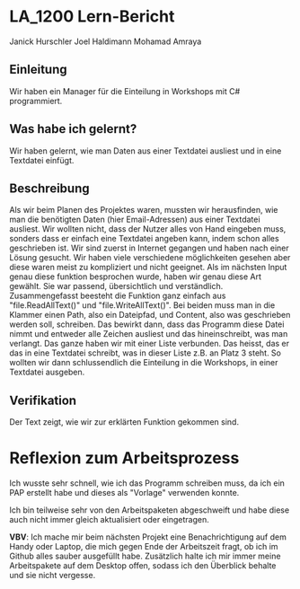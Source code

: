 # LA_1200 Lern-Bericht
Janick Hurschler
Joel Haldimann
Mohamad Amraya

## Einleitung

Wir haben ein Manager für die Einteilung in Workshops mit C# programmiert.

## Was habe ich gelernt?

Wir haben gelernt, wie man Daten aus einer Textdatei ausliest und in eine Textdatei einfügt.

## Beschreibung

Als wir beim Planen des Projektes waren, mussten wir herausfinden, wie man die benötigten Daten (hier Email-Adressen) aus einer Textdatei ausliest. Wir wollten nicht, dass
der Nutzer alles von Hand eingeben muss, sonders dass er einfach eine Textdatei angeben kann, indem schon alles geschrieben ist.
Wir sind zuerst in Internet gegangen und haben nach einer Lösung gesucht. Wir haben viele verschiedene möglichkeiten gesehen aber diese waren meist zu kompliziert und nicht geeignet.
Als im nächsten Input genau diese funktion besprochen wurde, haben wir genau diese Art gewählt. Sie war passend, übersichtlich und verständlich.
Zusammengefasst beesteht die Funktion ganz einfach aus "file.ReadAllText()" und "file.WriteAllText()". Bei beiden muss man in die Klammer einen Path, also ein Dateipfad, und
Content, also was geschrieben werden soll, schreiben. Das bewirkt dann, dass das Programm diese Datei nimmt und entweder alle Zeichen ausliest und das hineinschreibt, was man verlangt.
Das ganze haben wir mit einer Liste verbunden. Das heisst, das er das in eine Textdatei schreibt, was in dieser Liste z.B. an Platz 3 steht. So wollten wir dann schlussendlich
die Einteilung in die Workshops, in einer Textdatei ausgeben.




## Verifikation

Der Text zeigt, wie wir zur erklärten Funktion gekommen sind. 

# Reflexion zum Arbeitsprozess

Ich wusste sehr schnell, wie ich das Programm schreiben muss, da ich ein PAP erstellt habe und dieses als "Vorlage" verwenden konnte.

Ich bin teilweise sehr von den Arbeitspaketen abgeschweift und habe diese auch nicht immer gleich aktualisiert oder eingetragen.

**VBV**: Ich mache mir beim nächsten Projekt eine Benachrichtigung auf dem Handy oder Laptop, die mich gegen Ende der Arbeitszeit fragt, ob ich im Github alles sauber ausgefüllt habe. Zusätzlich halte ich mir immer meine Arbeitspakete auf dem Desktop offen, 
sodass ich den Überblick behalte und sie nicht vergesse.

